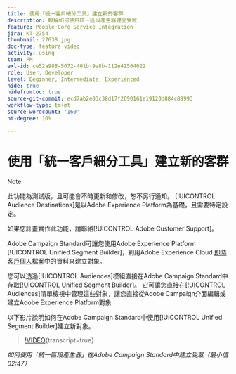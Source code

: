 ```yaml
---
title: 使用「統一客戶細分工具」建立新的客群
description: 瞭解如何使用統一區段產生器建立受眾
feature: People Core Service Integration
jira: KT-2754
thumbnail: 27638.jpg
doc-type: feature video
activity: using
team: PM
exl-id: ce52a988-5072-401b-9a8b-112e42504022
role: User, Developer
level: Beginner, Intermediate, Experienced
hide: true
hidefromtoc: true
source-git-commit: ecd7ab2e03c38d17f2690161e19120d884c89993
workflow-type: tm+mt
source-wordcount: '160'
ht-degree: 10%

---
```


# 使用「統一客戶細分工具」建立新的客群

>[!NOTE]
>
>此功能為測試版，且可能會不時更新和修改，恕不另行通知。 [!UICONTROL Audience Destinations]是以Adobe Experience Platform為基礎，且需要特定設定。
>
>如果您計畫實作此功能，請聯絡[!UICONTROL Adobe Customer Support]。

Adobe Campaign Standard可讓您使用Adobe Experience Platform [!UICONTROL Unified Segment Builder]，利用Adobe Experience Cloud [即時客戶個人檔案](https://experienceleague.adobe.com/docs/platform-learn/tutorials/profiles/understanding-the-real-time-customer-profile.html?lang=zh-Hant)中的資料來建立對象。

您可以透過[!UICONTROL Audiences]模組直接在Adobe Campaign Standard中存取[!UICONTROL Unified Segment Builder]。 它可讓您直接在[!UICONTROL Audiences]清單檢視中管理這些對象，讓您直接從Adobe Campaign介面編輯或建立Adobe Experience Platform對象

以下影片說明如何在Adobe Campaign Standard中使用[!UICONTROL Unified Segment Builder]建立新對象。

>[!VIDEO](https://video.tv.adobe.com/v/27638?learn=on){transcript=true}

*如何使用「統一區段產生器」在Adobe Campaign Standard中建立受眾（最小值02:47）*
